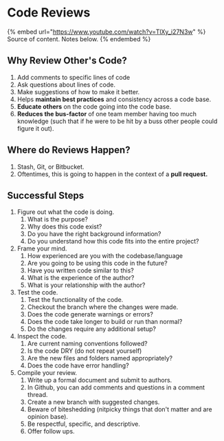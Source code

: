 # Code Reviews

{% embed url="https://www.youtube.com/watch?v=TlXy_i27N3w" %}
Source of content. Notes below.
{% endembed %}

## Why Review Other's Code?

1. Add comments to specific lines of code
2. Ask questions about lines of code.
3. Make suggestions of how to make it better.
4. Helps **maintain best practices** and consistency across a code base.
5. **Educate others** on the code going into the code base.
6. **Reduces the bus-factor** of one team member having too much knowledge (such that if he were to be hit by a buss other people could figure it out).

## Where do Reviews Happen?

1. Stash, Git, or Bitbucket.
2. Oftentimes, this is going to happen in the context of a **pull request.**

## Successful Steps

1. Figure out what the code is doing.
   1. What is the purpose?
   2. Why does this code exist?
   3. Do you have the right background information?
   4. Do you understand how this code fits into the entire project?
2. Frame your mind.
   1. How experienced are you with the codebase/language
   2. Are you going to be using this code in the future?
   3. Have you written code similar to this?
   4. What is the experience of the author?
   5. What is your relationship with the author?
3. Test the code.
   1. Test the functionality of the code.
   2. Checkout the branch where the changes were made.
   3. Does the code generate warnings or errors?
   4. Does the code take longer to build or run than normal?
   5. Do the changes require any additional setup?
4. Inspect the code.
   1. Are current naming conventions followed?
   2. Is the code DRY (do not repeat yourself)
   3. Are the new files and folders named appropriately?
   4. Does the code have error handling?
5. Compile your review.
   1. Write up a formal document and submit to authors.
   2. In Github, you can add comments and questions in a comment thread.
   3. Create a new branch with suggested changes.
   4. Beware of biteshedding (nitpicky things that don't matter and are opinion base).
   5. Be respectful, specific, and descriptive.
   6. Offer follow ups.

